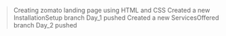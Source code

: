 >Creating zomato landing page using HTML and CSS
>Created a new InstallationSetup branch
>Day_1 pushed
>Created a new ServicesOffered branch
>Day_2 pushed